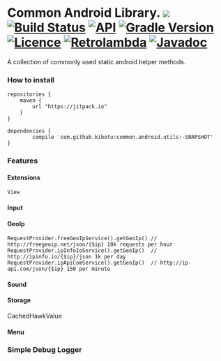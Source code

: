 # Common Android Library. [![](https://jitpack.io/v/kibotu/common.android.utils.svg)](https://jitpack.io/#kibotu/common.android.utils) [![Build Status](https://travis-ci.org/kibotu/common.android.utils.svg)](https://travis-ci.org/kibotu/common.android.utils)  [![API](https://img.shields.io/badge/API-15%2B-brightgreen.svg?style=flat)](https://android-arsenal.com/api?level=15)  [![Gradle Version](https://img.shields.io/badge/gradle-2.13-green.svg)](https://docs.gradle.org/current/release-notes) [![Licence](https://img.shields.io/badge/licence-Apache-blue.svg)](http://www.apache.org/licenses/LICENSE-2.0) [![Retrolambda](https://img.shields.io/badge/java-8-green.svg)](https://github.com/evant/gradle-retrolambda) [![Javadoc](https://img.shields.io/badge/javadoc-0.5.4-green.svg)](https://jitpack.io/com/github/kibotu/common.android.utils/0.5.4/javadoc/)

A collection of commonly used static android helper methods.

### How to install
	
	repositories {
	    maven {
	        url "https://jitpack.io"
	    }
	}
		
	dependencies {
            compile 'com.github.kibotu:common.android.utils:-SNAPSHOT'
    }
    

### Features

#### Extensions
    
    View

#### Input
#### GeoIp

    RequestProvider.freeGeoIpService().getGeoIp() // http://freegeoip.net/json/{$ip} 10k requests per hour
    RequestProvider.ipInfoIoService().getGeoIp()  // http://ipinfo.io/{$ip}/json 1k per day
    RequestProvider.ipApiComService().getGeoIp()  // http://ip-api.com/json/{$ip} 150 per minute

#### Sound
#### Storage

CachedHawkValue

#### Menu
    
### Simple Debug Logger